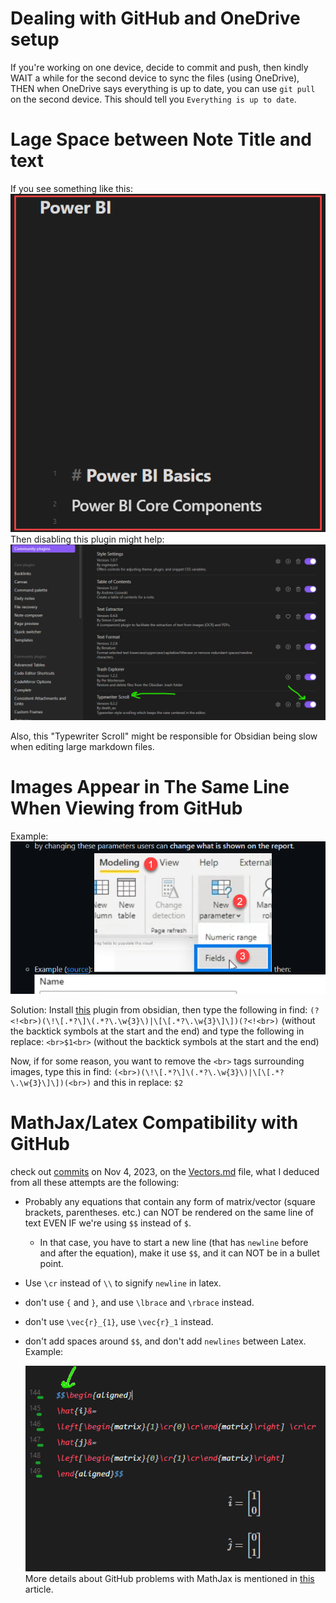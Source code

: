 # Dealing with GitHub and OneDrive setup

If you're working on one device, decide to commit and push, then kindly WAIT a while for the second device to sync the files (using OneDrive), THEN when OneDrive says everything is up to date, you can use `git pull` on the second device. This should tell you `Everything is up to date`.

# Lage Space between Note Title and text

If you see something like this:
![](./Attachments%20-%20Debugging%20Obsidian/Pasted%20image%2020231104065626.png)
Then disabling this plugin might help:
![](./Attachments%20-%20Debugging%20Obsidian/Pasted%20image%2020231104065706.png)

Also, this "Typewriter Scroll" might be responsible for Obsidian being slow when editing large markdown files.

# Images Appear in The Same Line When Viewing from GitHub

Example:
![](Attachments%20-%20Debugging%20Obsidian/Pasted%20image%2020231104084943.png)

Solution:
Install [this](https://github.com/Gru80/obsidian-regex-replace) plugin from obsidian, then type the following in find:
`(?<!<br>)(\!\[.*?\]\(.*?\.\w{3}\)|\[\[.*?\.\w{3}\]\])(?<!<br>)`
(without the backtick symbols at the start and the end)
and type the following in replace:
`<br>$1<br>`
(without the backtick symbols at the start and the end)

Now, if for some reason, you want to remove the `<br>` tags surrounding images, type this in find:
`(<br>)(\!\[.*?\]\(.*?\.\w{3}\)|\[\[.*?\.\w{3}\]\])(<br>)`
and this in replace:
`$2`

# MathJax/Latex Compatibility with GitHub

check out [commits](https://github.com/OdyAsh/OdyAsh-Notes/commits/main/Mathematics/Linear%20Algebra/Vectors.md) on Nov 4, 2023, on the [Vectors.md](../Sciences/Formal%20Sciences/Mathematics/Linear%20Algebra/Vector.md) file, what I deduced from all these attempts are the following:

* Probably any equations that contain any form of matrix/vector (square brackets, parentheses. etc.) can NOT be rendered on the same line of text EVEN IF we're using `$$` instead of `$`.
	* In that case, you have to start a new line (that has `newline` before and after the equation), make it use `$$`, and it can NOT be in a bullet point.
* Use `\cr` instead of `\\` to signify `newline` in latex.
* don't use `{` and `}`, and use `\lbrace` and `\rbrace` instead.
* don't use `\vec{r}_{1}`, use `\vec{r}_1` instead.
* don't add spaces around `$$`, and don't add `newlines` between Latex. Example:
  
  ![](Attachments%20-%20Debugging%20Obsidian/Pasted%20image%2020231104170701.png)
More details about GitHub problems with MathJax is mentioned in [this](https://nschloe.github.io/2022/05/20/math-on-github.html) article.